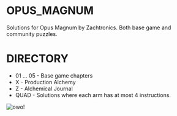 # OPUS_MAGNUM
Solutions for Opus Magnum by Zachtronics. Both base game and community puzzles.

# DIRECTORY
- 01 ... 05 - Base game chapters
- X - Production Alchemy
- Z - Alchemical Journal
- QUAD - Solutions where each arm has at most 4 instructions.

![owo!](/QUAD/V/Opus%20Magnum%20-%20Universal%20Solvent%20(1480G%2C%20216%2C%20539%2C%202024-04-10-23-17-10).gif)
